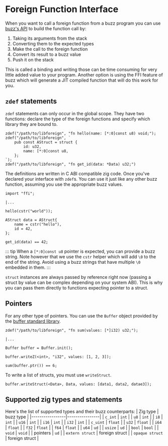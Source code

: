 # Foreign Function Interface

When you want to call a foreign function from a buzz program you can use [buzz's API](/guide/calling-native-code.html) to build the function call by:
1. Taking its arguments from the stack
2. Converting them to the expected types
3. Make the call to the foreign function
4. Convert its result to a buzz value
5. Push it on the stack

This is called a binding and writing those can be time consuming for very little added value to your program. Another option is using the FFI feature of buzz which will generate a JIT compiled function that will do this work for you.

## `zdef` statements

`zdef` statements can only occur in the global scope. They have two functions: declare the type of the foreign functions and specify which library they are bound to.
```buzz
zdef("/path/to/libforeign", "fn hello(name: [*:0]const u8) void;");
zdef("/path/to/libforeign", `
    pub const AStruct = struct {
        id: u32,
        name: [*:0]const u8,
    };
`);
zdef("/path/to/libforeign", "fn get_id(data: *Data) u32;")
```

The definitions are written in C ABI compatible zig code. Once you've declared your interface with `zdef`s. You can use it just like any other buzz function, assuming you use the appropriate buzz values.
```buzz
import "ffi";

|...

hello(cstr("world"));

AStruct data = AStruct{
    name = cstr("hello"),
    id = 42,
};

get_id(data) == 42;
```

::: tip
When a `[*:0]const u8` pointer is expected, you can provide a buzz string. Note however that we use the `cstr` helper which will add `\0` to the end of the string.
Avoid using a buzz strings that have multiple `\0` embedded in them.
:::

`struct` instances are always passed by reference right now (passing a struct by value can be complex depending on your system ABI). This is why you can pass them directly to functions expecting pointer to a struct.

## Pointers

For any other type of pointers. You can use the `Buffer` object provided by the [buffer standard library](/reference/std/buffer.html).
```buzz
zdef("/path/to/libforeign", "fn sum(values: [*]i32) u32;");

|...

Buffer buffer = Buffer.init();

buffer.writeZ(<int>, "i32", values: [1, 2, 3]);

sum(buffer.ptr()) == 6;
```

To write a list of structs, you must use `writeStruct`.
```buzz
buffer.writeStruct(<Data>, Data, values: [data1, data2, datae3]);
```

## Supported zig types and statements

Here's the list of supported types and their buzz counterparts:
| Zig type        | buzz type      |
|-----------------|----------------|
| `c_int`         | `int`          |
| `u8`            | `int`          |
| `i8`            | `int`          |
| `u16`           | `int`          |
| `i16`           | `int`          |
| `i32`           | `int`          |
| `c_uint`        | `float`        |
| `u32`           | `float`        |
| `i64`           | `float`        |
| `f32`           | `float`        |
| `f64`           | `float`        |
| `u64`           | `ud`           |
| `usize`         | `ud`           |
| `bool`          | `bool`         |
| `void`          | `void`         |
| pointers        | `ud`           |
| `extern struct` | foreign struct |
| `opaque struct` | foreign struct |
